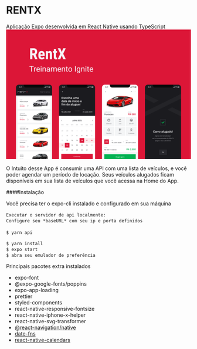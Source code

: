 # RENTX

Aplicação Expo desenvolvida em React Native usando TypeScript
![alt text](https://github.com/webstylus/rentx/blob/main/src/assets/images/cover.png?raw=true)

O Intuito desse App é consumir uma API com uma lista de veículos, e você poder agendar um período de locação.
Seus veículos alugados ficam disponíveis em sua lista de veículos que você acessa na Home do App.

####Instalação

Você precisa ter o expo-cli instalado e configurado em sua máquina

```
Executar o servidor de api localmente:
Configure seu *baseURL* com seu ip e porta definidos

$ yarn api
```

```
$ yarn install
$ expo start
$ abra seu emulador de preferência
```

Principais pacotes extra instalados
- expo-font
- @expo-google-fonts/poppins
- expo-app-loading
- prettier
- styled-components
- react-native-responsive-fontsize
- react-native-iphone-x-helper
- react-native-svg-transformer
- [@react-navigation/native](https://reactnavigation.org/)
- [date-fns](https://date-fns.org/)
- [react-native-calendars](https://github.com/wix/react-native-calendars)
